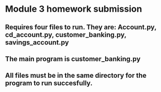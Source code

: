 # Module 3 homework submission
## Requires four files to run. They are: Account.py, cd_account.py, customer_banking.py, savings_account.py
## The main program is customer_banking.py
## All files must be in the same directory for the program to run succesfully.